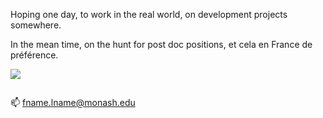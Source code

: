 <style>
img {
    max-width: 100%;
    max-height: 100%;
}

.landscape {
    height: 30px;
    width: 80px;
}

</style>

Hoping one day, to work in the real world, on development projects somewhere. 


In the mean time, on the hunt for post doc positions, et cela en France de préférence.


<div class="landscape">
    <img src="http://i.stack.imgur.com/xkF9Q.jpg">
</div>

📫 fname.lname@monash.edu
